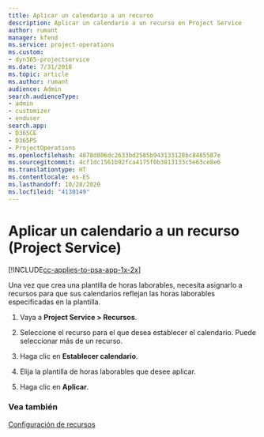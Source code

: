 ```yaml
---
title: Aplicar un calendario a un recurso
description: Aplicar un calendario a un recurso en Project Service
author: rumant
manager: kfend
ms.service: project-operations
ms.custom:
- dyn365-projectservice
ms.date: 7/31/2018
ms.topic: article
ms.author: rumant
audience: Admin
search.audienceType:
- admin
- customizer
- enduser
search.app:
- D365CE
- D365PS
- ProjectOperations
ms.openlocfilehash: 4878d806dc2633bd2585b943133128bc8485587e
ms.sourcegitcommit: 4cf1dc1561b92fca4175f0b3813133c5e63ce8e6
ms.translationtype: HT
ms.contentlocale: es-ES
ms.lasthandoff: 10/28/2020
ms.locfileid: "4130149"
---
```

# <a name="apply-a-calendar-to-a-resource-project-service"></a>Aplicar un calendario a un recurso (Project Service)

[!INCLUDE[cc-applies-to-psa-app-1x-2x](../includes/cc-applies-to-psa-app-1x-2x.md)]

Una vez que crea una plantilla de horas laborables, necesita asignarlo a recursos para que sus calendarios reflejan las horas laborables especificadas en la plantilla.  
  
1.  Vaya a **Project Service > Recursos**.  
  
2.  Seleccione el recurso para el que desea establecer el calendario. Puede seleccionar más de un recurso.  
  
3.  Haga clic en **Establecer calendario**.  
  
4.  Elija la plantilla de horas laborables que desee aplicar.  
  
5.  Haga clic en **Aplicar**.  
  
### <a name="see-also"></a>Vea también  
 [Configuración de recursos](../psa/set-up-resources.md)
